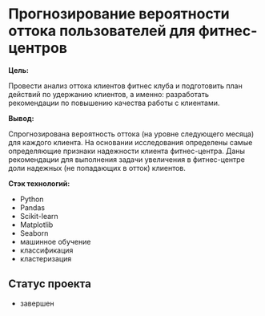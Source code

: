 # Прогнозирование вероятности оттока пользователей для фитнес-центров

**Цель:**

Провести анализ оттока клиентов фитнес клуба и подготовить план действий по удержанию клиентов, а именно: разработать рекомендации по повышению качества работы с клиентами.

**Вывод:**

Спрогнозирована вероятность оттока (на уровне следующего месяца) для каждого клиента. На основании исследования определены самые определяющие признаки надежности клиента фитнес-центра. Даны рекомендации для выполнения задачи увеличения в фитнес-центре доли надежных (не попадающих в отток) клиентов.

**Стэк технологий:**

- Python
- Pandas
- Scikit-learn
- Matplotlib
- Seaborn
- машинное обучение
- классификация
- кластеризация

## Статус проекта
- завершен
